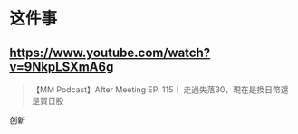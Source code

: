 # 这件事

## https://www.youtube.com/watch?v=9NkpLSXmA6g

> 【MM Podcast】After Meeting EP. 115｜ 走過失落30，現在是換日幣還是買日股

创新
